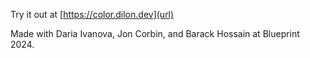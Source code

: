 Try it out at [https://color.dilon.dev](url)

Made with Daria Ivanova, Jon Corbin, and Barack Hossain at Blueprint 2024.
